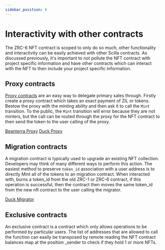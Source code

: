 ```yaml
---
sidebar_position: 6
---
```


# Interactivity with other contracts

The ZRC-6 NFT contract is scoped to only do so much, other functionality and interactivity can be easily achieved with other Scilla contracts. As discussed previously, it's important to not pollute the NFT contract with project specific information and have other contracts which can interact with the NFT to then include your project specific information.

## Proxy contracts

[Proxy contracts](../docs/recipes/scilla-recipes/pattern_proxy.md) are an easy way to delegate primary sales through. Firstly create a proxy contract which takes an exact payment of ZIL or tokens. Bestow the proxy with the minting ability and then ask it to call the ```Mint``` transition. To the public, the ```Mint``` transition will error because they are not minters, but the call can be routed through the proxy for the NFT contract to then send the token to the user calling of the proxy.

[Beanterra Proxy](https://viewblock.io/zilliqa/tx/0xadb58296ede89e5386239c8e6a5175d64dedf038a1336c9f42e5f1d0316e4765)
[Duck Proxy](https://viewblock.io/zilliqa/address/zil1vgz4y34ykxc9arjh0ezkacqv3xxtywlcvv0hx0)

## Migration contracts

A migration contract is typically used to upgrade an existing NFT collection. Developers may think of many different ways to perform this action. The easiest method to preserve ```token_id``` association with a user address is to directly Mint all of the tokens to an migration contract. When interacted with, burns a token_id from the old ZRC-1 or ZRC-6 contract, if this operation is successful, then the contract then moves the same token_id from the new nft contract to the user calling the migrator.

[Duck Migrator](https://viewblock.io/zilliqa/address/zil1m2hhu9reau5t57qckj9w2ejttxmn3hyhy77hr4)

## Exclusive contracts

An exclusive contract is a contract which only allows operations to be performed by particular users. The list of addresses that are allowed to call the function can easily be transposed by remote reading the NFT contract balances map at the position _sender to check if they hold 1 or more NFTs.

